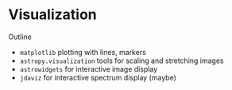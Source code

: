 # Visualization

Outline

+ `matplotlib` plotting with lines, markers
+ `astropy.visualization` tools for scaling and stretching images
+ `astrowidgets` for interactive image display
+ `jdaviz` for interactive spectrum display (maybe)
